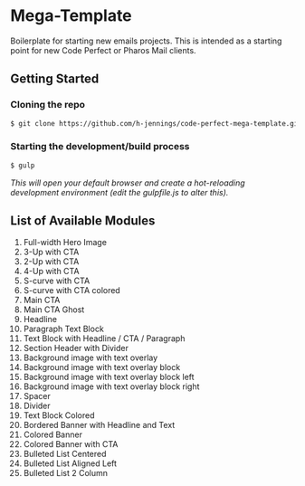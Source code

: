 # Mega-Template
Boilerplate for starting new emails projects. This is intended as a starting point for new Code Perfect or Pharos Mail clients.

## Getting Started

### Cloning the repo
``` sh
$ git clone https://github.com/h-jennings/code-perfect-mega-template.git [project-name]

```

### Starting the development/build process 

``` sh
$ gulp

```
_This will open your default browser and create a hot-reloading development environment (edit the gulpfile.js to alter this)._


## List of Available Modules
1. Full-width Hero Image
1. 3-Up with CTA
1. 2-Up with CTA
1. 4-Up with CTA
1. S-curve with CTA
1. S-curve with CTA colored
1. Main CTA
1. Main CTA Ghost
1. Headline
1. Paragraph Text Block
1. Text Block with Headline / CTA / Paragraph
1. Section Header with Divider
1. Background image with text overlay
1. Background image with text overlay block
1. Background image with text overlay block left
1. Background image with text overlay block right
1. Spacer
1. Divider
1. Text Block Colored
1. Bordered Banner with Headline and Text
1. Colored Banner
1. Colored Banner with CTA
1. Bulleted List Centered
1. Bulleted List Aligned Left
1. Bulleted List 2 Column
